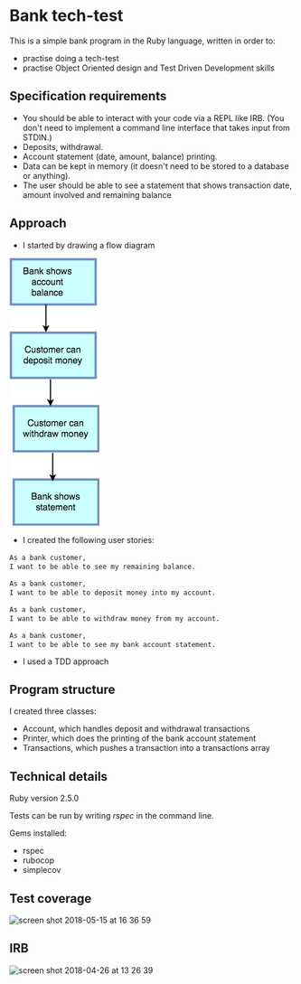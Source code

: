 # Bank tech-test
This is a simple bank program in the Ruby language, written in order to:
- practise doing a tech-test
- practise Object Oriented design and Test Driven Development skills

## Specification requirements
- You should be able to interact with your code via a REPL like IRB. (You don't need to implement a command line interface that takes input from STDIN.)
- Deposits, withdrawal.
- Account statement (date, amount, balance) printing.
- Data can be kept in memory (it doesn't need to be stored to a database or anything).
- The user should be able to see a statement that shows transaction date, amount involved and remaining balance


## Approach
- I started by drawing a flow diagram

![alt text](https://raw.githubusercontent.com/paosch/Bank/45421b13d5e1b6c1b5aeccad4b92ef8b180fbd19/Untitled%20Diagram.png)

- I created the following user stories:
```
As a bank customer,
I want to be able to see my remaining balance.

```
```
As a bank customer,
I want to be able to deposit money into my account.

```
```
As a bank customer,
I want to be able to withdraw money from my account.

```
```
As a bank customer,
I want to be able to see my bank account statement.

```
- I used a TDD approach


## Program structure
I created three classes:
- Account, which handles deposit and withdrawal transactions
- Printer, which does the printing of the bank account statement
- Transactions, which pushes a transaction into a transactions array


## Technical details
Ruby version 2.5.0

Tests can be run by writing *rspec* in the command line.

Gems installed:
- rspec
- rubocop
- simplecov


## Test coverage

![screen shot 2018-05-15 at 16 36 59](https://user-images.githubusercontent.com/33669463/40067589-644f7c0c-585e-11e8-8363-5030ed992a88.png)


## IRB 

<img width="922" alt="screen shot 2018-04-26 at 13 26 39" src="https://user-images.githubusercontent.com/33669463/39305654-c0f48104-4955-11e8-8f62-8b10e0acffa3.png">





